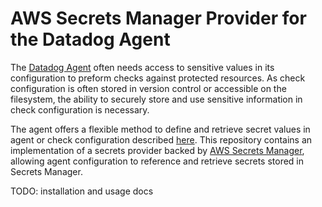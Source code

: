 # AWS Secrets Manager Provider for the Datadog Agent

The [Datadog Agent](https://github.com/DataDog/datadog-agent) often needs access to sensitive values in its 
configuration to preform checks against protected resources. As check configuration is often stored in version control
or accessible on the filesystem, the ability to securely store and use sensitive information in check configuration
is necessary. 

The agent offers a flexible method to define and retrieve secret values in agent or check configuration described 
[here](https://github.com/DataDog/datadog-agent/blob/master/docs/agent/secrets.md). This repository contains an
implementation of a secrets provider backed by [AWS Secrets Manager](https://aws.amazon.com/secrets-manager/), allowing
agent configuration to reference and retrieve secrets stored in Secrets Manager.

TODO: installation and usage docs